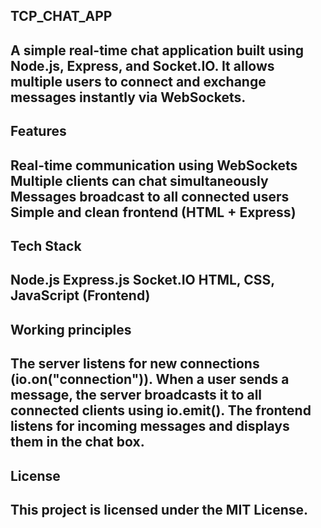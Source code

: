 **TCP_CHAT_APP**
---
A simple real-time chat application built using Node.js, Express, and Socket.IO.
It allows multiple users to connect and exchange messages instantly via WebSockets.
---
**Features**
---
Real-time communication using WebSockets
Multiple clients can chat simultaneously
Messages broadcast to all connected users
Simple and clean frontend (HTML + Express)
---
**Tech Stack**
---
Node.js
Express.js
Socket.IO
HTML, CSS, JavaScript (Frontend)
---
**Working principles**
---
The server listens for new connections (io.on("connection")).
When a user sends a message, the server broadcasts it to all connected clients using io.emit().
The frontend listens for incoming messages and displays them in the chat box.
---
**License**
---
This project is licensed under the MIT License.
---
